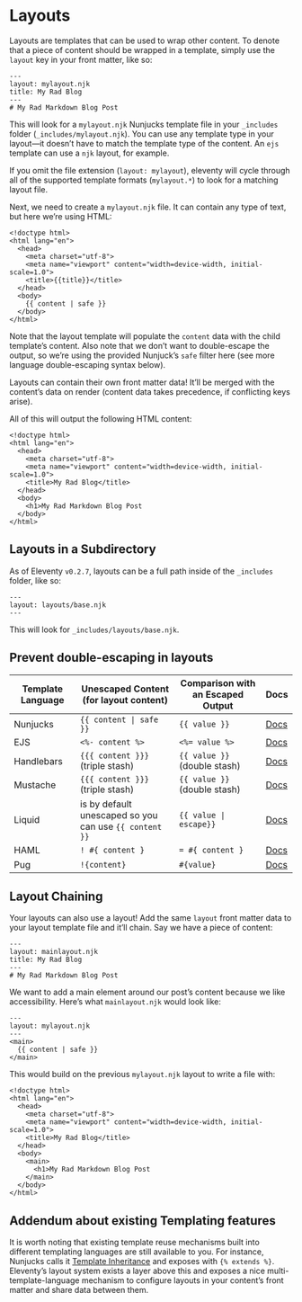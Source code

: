 # Layouts

Layouts are templates that can be used to wrap other content. To denote that a piece of content should be wrapped in a template, simply use the `layout` key in your front matter, like so:

```
---
layout: mylayout.njk
title: My Rad Blog
---
# My Rad Markdown Blog Post
```

This will look for a `mylayout.njk` Nunjucks template file in your `_includes` folder (`_includes/mylayout.njk`). You can use any template type in your layout—it doesn’t have to match the template type of the content. An `ejs` template can use a `njk` layout, for example.

If you omit the file extension (`layout: mylayout`), eleventy will cycle through all of the supported template formats (`mylayout.*`) to look for a matching layout file.

Next, we need to create a `mylayout.njk` file. It can contain any type of text, but here we’re using HTML:

```
<!doctype html>
<html lang="en">
  <head>
    <meta charset="utf-8">
    <meta name="viewport" content="width=device-width, initial-scale=1.0">
    <title>{{title}}</title>
  </head>
  <body>
    {{ content | safe }}
  </body>
</html>
```

Note that the layout template will populate the `content` data with the child template’s content. Also note that we don’t want to double-escape the output, so we’re using the provided Nunjuck’s `safe` filter here (see more language double-escaping syntax below).

Layouts can contain their own front matter data! It’ll be merged with the content’s data on render (content data takes precedence, if conflicting keys arise).

All of this will output the following HTML content:

```
<!doctype html>
<html lang="en">
  <head>
    <meta charset="utf-8">
    <meta name="viewport" content="width=device-width, initial-scale=1.0">
    <title>My Rad Blog</title>
  </head>
  <body>
    <h1>My Rad Markdown Blog Post
  </body>
</html>
```

## Layouts in a Subdirectory

As of Eleventy `v0.2.7`, layouts can be a full path inside of the `_includes` folder, like so:

```
---
layout: layouts/base.njk
---
```

This will look for `_includes/layouts/base.njk`.

## Prevent double-escaping in layouts

| Template Language | Unescaped Content (for layout content)                 | Comparison with an Escaped Output | Docs                                                                                 |
| ----------------- | ------------------------------------------------------ | --------------------------------- | ------------------------------------------------------------------------------------ |
| Nunjucks          | `{{ content \| safe }}`                                | `{{ value }}`                     | [Docs](https://mozilla.github.io/nunjucks/templating.html#safe)                      |
| EJS               | `<%- content %>`                                       | `<%= value %>`                    | [Docs](https://www.npmjs.com/package/ejs#tags)                                       |
| Handlebars        | `{{{ content }}}` (triple stash)                       | `{{ value }}` (double stash)      | [Docs](http://handlebarsjs.com/#html-escaping)                                       |
| Mustache          | `{{{ content }}}` (triple stash)                       | `{{ value }}` (double stash)      | [Docs](https://github.com/janl/mustache.js#variables)                                |
| Liquid            | is by default unescaped so you can use `{{ content }}` | `{{ value \| escape}}`            | [Docs](http://shopify.github.io/liquid/filters/escape/)                              |
| HAML              | `! #{ content }`                                       | `= #{ content }`                  | [Docs](http://haml.info/docs/yardoc/file.REFERENCE.html#unescaping_html)             |
| Pug               | `!{content}`                                           | `#{value}`                        | [Docs](https://pugjs.org/language/interpolation.html#string-interpolation-unescaped) |

## Layout Chaining

Your layouts can also use a layout! Add the same `layout` front matter data to your layout template file and it’ll chain. Say we have a piece of content:

```
---
layout: mainlayout.njk
title: My Rad Blog
---
# My Rad Markdown Blog Post
```

We want to add a main element around our post’s content because we like accessibility. Here’s what `mainlayout.njk` would look like:

```
---
layout: mylayout.njk
---
<main>
  {{ content | safe }}
</main>
```

This would build on the previous `mylayout.njk` layout to write a file with:

```
<!doctype html>
<html lang="en">
  <head>
    <meta charset="utf-8">
    <meta name="viewport" content="width=device-width, initial-scale=1.0">
    <title>My Rad Blog</title>
  </head>
  <body>
    <main>
      <h1>My Rad Markdown Blog Post
    </main>
  </body>
</html>
```

## Addendum about existing Templating features

It is worth noting that existing template reuse mechanisms built into different templating languages are still available to you. For instance, Nunjucks calls it [Template Inheritance](https://mozilla.github.io/nunjucks/templating.html#template-inheritance) and exposes with `{% extends %}`. Eleventy’s layout system exists a layer above this and exposes a nice multi-template-language mechanism to configure layouts in your content’s front matter and share data between them.
